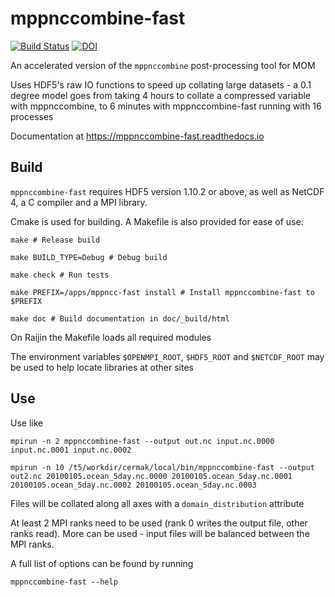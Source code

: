# mppnccombine-fast
[![Build Status](https://travis-ci.org/coecms/mppnccombine-fast.svg?branch=master)](https://travis-ci.org/coecms/mppnccombine-fast)
[![DOI](https://zenodo.org/badge/131938571.svg)](https://zenodo.org/badge/latestdoi/131938571)

An accelerated version of the `mppnccombine` post-processing tool for MOM

Uses HDF5's raw IO functions to speed up collating large datasets - a 0.1
degree model goes from taking 4 hours to collate a compressed variable with
mppnccombine, to 6 minutes with mppnccombine-fast running with 16 processes

Documentation at https://mppnccombine-fast.readthedocs.io

## Build

`mppnccombine-fast` requires HDF5 version 1.10.2 or above, as well as NetCDF 4,
a C compiler and a MPI library.

Cmake is used for building. A Makefile is also provided for ease of use:

    make # Release build

    make BUILD_TYPE=Debug # Debug build

    make check # Run tests

    make PREFIX=/apps/mppncc-fast install # Install mppnccombine-fast to $PREFIX

    make doc # Build documentation in doc/_build/html

On Raijin the Makefile loads all required modules

The environment variables `$OPENMPI_ROOT`, `$HDF5_ROOT` and `$NETCDF_ROOT` may
be used to help locate libraries at other sites

## Use

Use like

    mpirun -n 2 mppnccombine-fast --output out.nc input.nc.0000 input.nc.0001 input.nc.0002

    mpirun -n 10 /t5/workdir/cermak/local/bin/mppnccombine-fast --output out2.nc 20100105.ocean_5day.nc.0000 20100105.ocean_5day.nc.0001 20100105.ocean_5day.nc.0002 20100105.ocean_5day.nc.0003


Files will be collated along all axes with a `domain_distribution` attribute

At least 2 MPI ranks need to be used (rank 0 writes the output file, other
ranks read). More can be used - input files will be balanced between the MPI
ranks.

A full list of options can be found by running

    mppnccombine-fast --help

